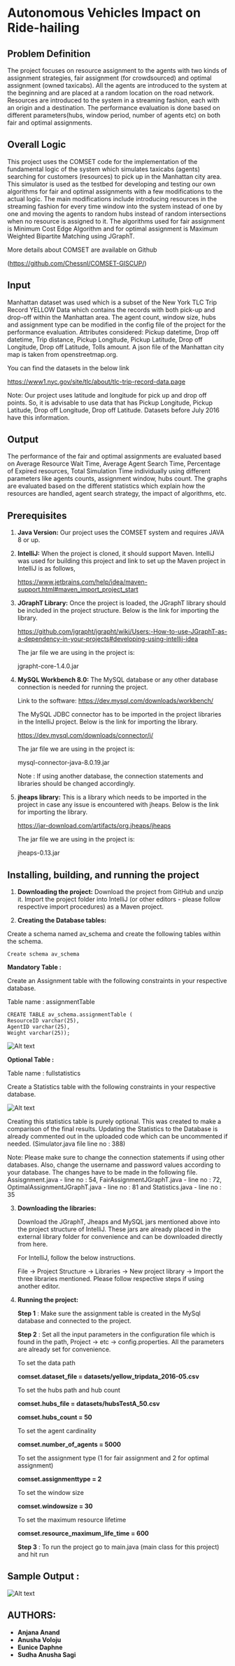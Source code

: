 # Autonomous Vehicles Impact on Ride-hailing

## Problem Definition

The project focuses on resource assignment to the agents with two kinds of assignment strategies, fair assignment (for crowdsourced) and optimal assignment (owned taxicabs). All the agents are introduced to the system at the beginning and are placed at a random location on the road network. Resources are introduced to the system in a streaming fashion, each with an origin and a destination. The performance evaluation is done based on different parameters(hubs, window period, number of agents etc) on both fair and optimal assignments.

## Overall Logic

This project uses the COMSET code for the implementation of the fundamental logic of the system which simulates taxicabs (agents) searching for customers (resources) to pick up in the Manhattan city area. This simulator is used as the testbed for developing and testing our own algorithms for fair and optimal assignments with a few modifications to the actual logic. The main modifications include introducing resources in the streaming fashion for every time window into the system instead of one by one and moving the agents to random hubs instead of random intersections when no resource is assigned to it. The algorithms used for fair assignment is Minimum Cost Edge Algorithm and for optimal assignment is Maximum Weighted Bipartite Matching using JGraphT.

More details about COMSET are available on Github

(https://github.com/Chessnl/COMSET-GISCUP/)

## Input

Manhattan dataset was used which is a subset of the New York TLC Trip Record YELLOW Data which contains the records with both pick-up and drop-off within the Manhattan area. 
The agent count, window size, hubs and assignment type can be modified in the config file of the project for the performance evaluation.
Attributes considered:  Pickup datetime, Drop off datetime, Trip distance, Pickup Longitude, Pickup Latitude, Drop off Longitude, Drop off Latitude, Tolls amount. A json file of the Manhattan city map is taken from openstreetmap.org. 

You can find the datasets in the below link

https://www1.nyc.gov/site/tlc/about/tlc-trip-record-data.page

Note: Our project uses latitude and longitude for pick up and drop off points. So, it is advisable to use data that has Pickup Longitude, Pickup Latitude, Drop off Longitude, Drop off Latitude. Datasets before July 2016 have this information.

## Output 

The performance of the fair and optimal assignments are evaluated based on Average Resource Wait Time, Average Agent Search Time, Percentage of Expired resources, Total Simulation Time individually using different parameters like agents counts, assignment window, hubs count. The graphs are evaluated based on the different statistics which explain how the resources are handled, agent search strategy, the impact of algorithms, etc.

## Prerequisites

1. **Java Version:**
   Our project uses the COMSET system and requires JAVA 8 or up.

2. **IntelliJ:**
   When the project is cloned, it should support Maven. IntelliJ was used for building this project and link to set up the Maven project in IntelliJ is as follows,

   https://www.jetbrains.com/help/idea/maven-support.html#maven_import_project_start

3. **JGraphT Library:**
   Once the project is loaded, the JGraphT library should be included in the project structure. Below is the link for importing the library.

   https://github.com/jgrapht/jgrapht/wiki/Users:-How-to-use-JGraphT-as-a-dependency-in-your-projects#developing-using-intellij-idea

   The jar file we are using in the project is:

   jgrapht-core-1.4.0.jar

4. **MySQL Workbench 8.0:**
   The MySQL database or any other database connection is needed for running the project. 

   Link to the software: https://dev.mysql.com/downloads/workbench/

   The MySQL JDBC connector has to be imported in the project libraries in the IntelliJ project. Below is the link for importing the library.

   https://dev.mysql.com/downloads/connector/j/

   The jar file we are using in the project is:

   mysql-connector-java-8.0.19.jar

   Note : If using another database, the connection statements and libraries should be changed accordingly.

5. **jheaps library:**
   This is a library which needs to be imported in the project in case any issue is encountered with jheaps. 
   Below is the link for importing the library.

   https://jar-download.com/artifacts/org.jheaps/jheaps

   The jar file we are using in the project is:

   jheaps-0.13.jar

## Installing, building, and running the project

1. **Downloading the project:**
   Download the project from GitHub and unzip it. Import the project folder into IntelliJ (or other editors - please follow respective import procedures) as a  Maven project.

2. **Creating the Database tables:**

Create a schema named av_schema and  create the following tables within the schema. 

    Create schema av_schema 


   **Mandatory Table :** 

   Create an Assignment table with the following constraints in your respective database.

   Table name : assignmentTable
   
    CREATE TABLE av_schema.assignmentTable (
    ResourceID varchar(25),
    AgentID varchar(25),
    Weight varchar(25));
   
   ![Alt text](./COMSET-GISCUP-AV_IMPACT/table%201.png?raw=true "Sample Output")


   **Optional Table :** 

   Table name : fullstatistics

   Create a Statistics table with the following constraints in your respective database.

   ![Alt text](./COMSET-GISCUP-AV_IMPACT/table%202.png?raw=true "Sample Output")
   

   Creating this statistics table is purely optional. This was created to make a comparison of the final results.  Updating the Statistics to the Database is already commented out in the uploaded code which can be uncommented if needed. (Simulator.java file line no : 388) 

   Note: Please make sure to change the connection statements if using other databases. Also, change the username and password values according to your database. The changes have to be made in the following file. Assisgnment.java - line no : 54, FairAssignmentJGraphT.java - line no : 72, OptimalAssignmentJGraphT.java - line no : 81 and Statistics.java - line no : 35

3. **Downloading the libraries:**

   Download the JGraphT,  Jheaps and MySQL jars mentioned above into the project structure of IntelliJ. These jars are already placed in the external library folder for convenience and can be downloaded directly from here. 

   For IntelliJ, follow the below instructions. 

   File -> Project Structure -> Libraries -> New project library -> Import the three libraries mentioned. Please follow respective steps if using another editor.

4. **Running the project:**

   **Step 1** : Make sure the assignment table is created in the MySql database and connected to the project. 

   **Step 2** : Set all the input parameters in the configuration file which is  found in the path, Project -> etc -> config.properties. All the parameters are already set for convenience. 

   To set the data path
   
   **comset.dataset_file = datasets/yellow_tripdata_2016-05.csv**


   To set the hubs path and hub count
   
   **comset.hubs_file = datasets/hubsTestA_50.csv**
   
   **comset.hubs_count = 50**


   To set the agent cardinality
   
   **comset.number_of_agents = 5000**


   To set the assignment type (1 for fair assignment and 2 for optimal assignment)
   
   **comset.assignmenttype = 2**


   To set the window size 
   
   **comset.windowsize = 30**


   To set the maximum resource lifetime 
   
   **comset.resource_maximum_life_time = 600**


   **Step 3** : To run the project go to main.java (main class for this project) and hit run 

## Sample Output : 
![Alt text](./COMSET-GISCUP-AV_IMPACT/sample%20output.png?raw=true "Sample Output")

## AUTHORS:
* **Anjana Anand**
* **Anusha Voloju**
* **Eunice Daphne**
* **Sudha Anusha Sagi**



